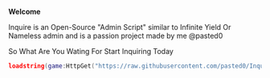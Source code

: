 **Welcome**


Inquire is an Open-Source "Admin Script" similar to Infinite Yield Or Nameless admin
and is a passion project made by me @pasted0


So What Are You Wating For Start Inquiring Today
```lua
loadstring(game:HttpGet("https://raw.githubusercontent.com/pasted0/Inquire/refs/heads/main/main.lua"))()
```
